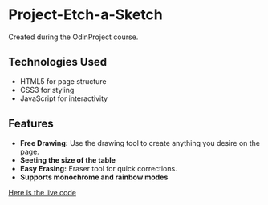 # Project-Etch-a-Sketch

Created during the OdinProject course.

## Technologies Used

- HTML5 for page structure
- CSS3 for styling
- JavaScript for interactivity

## Features
- **Free Drawing:** Use the drawing tool to create anything you desire on the page.
- **Seeting the size of the table** 
- **Easy Erasing:** Eraser tool for quick corrections.
- **Supports monochrome and rainbow modes**

[Here is the live code](https://mihai1481.github.io/Project-Etch-a-Sketch/)